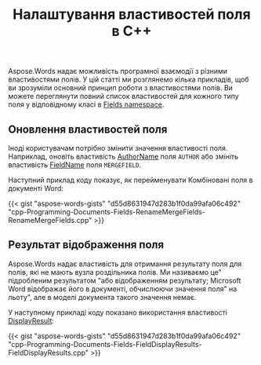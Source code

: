 ﻿---
title: Налаштування властивостей поля в C++
second_title: Aspose.Words для C++
articleTitle: Налаштування властивостей поля
linktitle: Налаштування властивостей поля
description: "Дізнайтеся, як налаштувати властивості полів у C++. Перейменуйте Комбіновані поля або отримайте результати для полів без вузла роздільника в C++."
type: docs
weight: 27
url: /uk/cpp/customize-field-properties/
timestamp: 2024-01-27-14-07-04
---

Aspose.Words надає можливість програмної взаємодії з різними властивостями полів. У цій статті ми розглянемо кілька прикладів, щоб ви зрозуміли основний принцип роботи з властивостями полів. Ви можете переглянути повний список властивостей для кожного типу поля у відповідному класі в [Fields namespace](https://reference.aspose.com/words/cpp/namespace/aspose.words.fields).

## Оновлення властивостей поля

Іноді користувачам потрібно змінити значення властивості поля. Наприклад, оновіть властивість [AuthorName](https://reference.aspose.com/words/cpp/aspose.words.fields/fieldauthor/get_authorname/) поля `AUTHOR` або змініть властивість [FieldName](https://reference.aspose.com/words/cpp/aspose.words.fields/fieldmergefield/get_fieldname/) поля `MERGEFIELD`.

Наступний приклад коду показує, як перейменувати Комбіновані поля в документі Word:

{{< gist "aspose-words-gists" "d55d8631947d283b1f0da99afa06c492" "cpp-Programming-Documents-Fields-RenameMergeFields-RenameMergeFields.cpp" >}}

## Результат відображення поля

Aspose.Words надає властивість для отримання результату поля для полів, які не мають вузла роздільника полів. Ми називаємо це" підробленим результатом "або відображенням результату; Microsoft Word відображає його в документі, обчислюючи значення поля" на льоту", але в моделі документа такого значення немає.

У наступному прикладі коду показано використання властивості [DisplayResult](https://reference.aspose.com/words/cpp/aspose.words.fields/field/get_displayresult/):

{{< gist "aspose-words-gists" "d55d8631947d283b1f0da99afa06c492" "cpp-Programming-Documents-Fields-FieldDisplayResults-FieldDisplayResults.cpp" >}}
